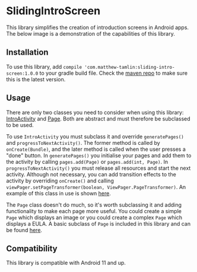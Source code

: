 # SlidingIntroScreen
This library simplifies the creation of introduction screens in Android apps. The below image is a demonstration of the capabilities of this library.



## Installation
To use this library, add `compile 'com.matthew-tamlin:sliding-intro-screen:1.0.0` to your gradle build file. Check the [maven repo](https://bintray.com/matthewtamlin/maven/SlidingIntroScreen/view) to make sure this is the latest version.


## Usage
There are only two classes you need to consider when using this library: [IntroActivity](library/src/main/java/com/matthewtamlin/sliding_intro_screen_library/IntroActivity.java) and [Page](library/src/main/java/com/matthewtamlin/sliding_intro_screen_library/Page.java). Both are abstract and must therefore be subclassed to be used.

To use `IntroActivity` you must subclass it and override `generatePages()` and `progressToNextActivity()`. The former method is called by `onCreate(Bundle)`, and the later method is called when the user presses a "done" button. In `generatePages()` you initialise your pages and add them to the activity by calling `pages.add(Page)` or `pages.add(int, Page)`. In `progressToNextActivity()` you must release all resources and start the next activity. Although not necessary, you can add transition effects to the activity by overriding `onCreate()` and calling `viewPager.setPageTransformer(boolean, ViewPager.PageTransformer)`. An example of this class in use is shown [here](testapp/src/main/java/com/matthewtamlin/testapp/IntroTest.java). 

The `Page` class doesn't do much, so it's worth subclassing it and adding functionality to make each page more useful. You could create a simple `Page` which displays an image or you could create a complex `Page` which displays a EULA. A basic subclass of `Page` is included in this library and can be found [here](library/src/main/java/com/matthewtamlin/sliding_intro_screen_library/ParallaxPage.java).

## Compatibility
This library is compatible with Android 11 and up.
